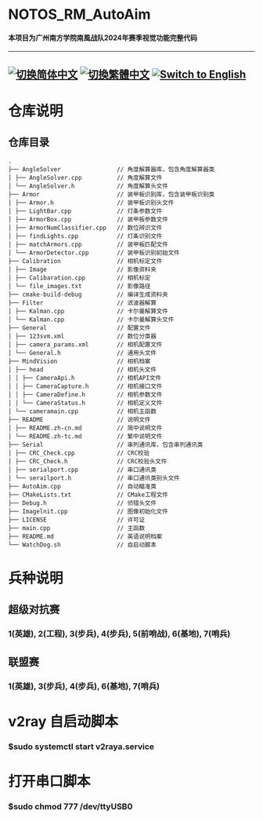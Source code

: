 # NOTOS_RM_AutoAim
#### 本项目为广州南方学院南風战队2024年赛季视觉功能完整代码

---
[![切换简体中文](https://img.shields.io/badge/切换语言-简体中文-blue)](https://github.com/lizuju/NOTOS_RM_AutoAim/blob/main/README/README.zh-cn.md)
[![切換繁體中文](https://img.shields.io/badge/切換語言-繁體中文-blue)](https://github.com/lizuju/NOTOS_RM_AutoAim/blob/main/README/README.zh-tc.md)
[![Switch to English](https://img.shields.io/badge/Switch-English-blue)](https://github.com/lizuju/NOTOS_RM_AutoAim/blob/main/README.md)
---

# 仓库说明

## 仓库目录
    .
    ├── AngleSolver                // 角度解算器库，包含角度解算器类
    │ ├── AngleSolver.cpp          // 角度解算文件
    │ └── AngleSolver.h            // 角度解算头文件
    ├── Armor                      // 装甲板识别库，包含装甲板识别类
    │ ├── Armor.h                  // 装甲板识别头文件
    │ ├── LightBar.cpp             // 灯条参数文件
    │ ├── ArmorBox.cpp             // 装甲板参数文件
    │ ├── ArmorNumClassifier.cpp   // 数位辨识文件
    │ ├── findLights.cpp           // 灯条识别文件
    │ ├── matchArmors.cpp          // 装甲板匹配文件
    │ └── ArmorDetector.cpp        // 装甲板识别初始文件
    ├── Calibration                // 相机标定文件
    │ ├── Image                    // 影像资料夹
    │ ├── Calibaration.cpp         // 相机标定
    │ └── file_images.txt          // 影像路径
    ├── cmake-build-debug          // 编译生成资料夹
    ├── Filter                     // 滤波器解算
    │ ├── Kalman.cpp               // 卡尔曼解算文件
    │ └── Kalman.cpp               // 卡尔曼解算头文件
    ├── General                    // 配置文件
    │ ├── 123svm.xml               // 数位分类器
    │ ├── camera_params.xml        // 相机配置文件
    │ └── General.h                // 通用头文件
    ├── MindVision                 // 相机档案
    │ ├── head                     // 相机头文件
    │ │ ├── CameraApi.h            // 相机API文件
    │ │ ├── CameraCapture.h        // 相机接口文件
    │ │ ├── CameraDefine.h         // 相机参数文件
    │ │ └── CameraStatus.h         // 相机定义文件
    │ └── cameramain.cpp           // 相机主函数
    ├── README                     // 说明文件
    │ ├── README.zh-cn.md          // 简中说明文件
    │ └── README.zh-tc.md          // 繁中说明文件
    ├── Serial                     // 串列通讯库，包含串列通讯类
    │ ├── CRC_Check.cpp            // CRC校验
    │ ├── CRC_Check.h              // CRC校验头文件
    │ ├── serialport.cpp           // 串口通讯类
    │ └── serailport.h             // 串口通讯类别头文件
    ├── AutoAim.cpp                // 自动瞄准类
    ├── CMakeLists.txt             // CMake工程文件 
    ├── Debug.h                    // 侦错头文件
    ├── Imagelnit.cpp              // 图像初始化文件
    ├── LICENSE                    // 许可证 
    ├── main.cpp                   // 主函数
    ├── README.md                  // 英语说明档案
    └── WatchDog.sh                // 自启动脚本

# 兵种说明

## 超级对抗赛
### 1(英雄), 2(工程), 3(步兵), 4(步兵), 5(前哨战), 6(基地), 7(哨兵)

## 联盟赛
### 1(英雄), 3(步兵), 4(步兵), 6(基地), 7(哨兵)

# v2ray 自启动脚本
### $sudo systemctl start v2raya.service

# 打开串口脚本
### $sudo chmod 777 /dev/ttyUSB0